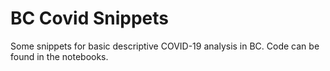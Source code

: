 # BC Covid Snippets

Some snippets for basic descriptive COVID-19 analysis in BC. Code can be found in the notebooks.


